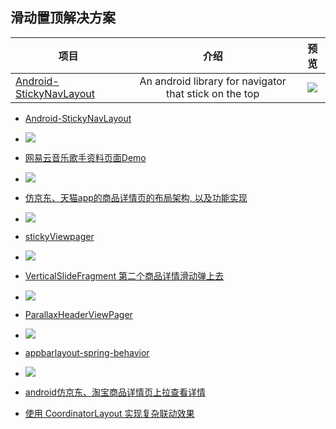 ## 滑动置顶解决方案
| 项目 |介绍|预览|
| -------- |:--:|:--:|
| [Android-StickyNavLayout][1] | An android library for navigator that stick on the top | ![][100]|


<!--项目链接-->
[1]:https://github.com/sangmingming/Android-StickyNavLayout

<!--图片链接 依次对应-->
[100]:https://github.com/sangmingming/Android-StickyNavLayout/blob/master/sc.gif?raw=true

 - [Android-StickyNavLayout](https://github.com/sangmingming/Android-StickyNavLayout)
  - ![](https://github.com/sangmingming/Android-StickyNavLayout/blob/master/sc.gif?raw=true)
- [网易云音乐歌手资料页面Demo](https://blog.csdn.net/u011734444/article/details/51471182)
 - ![](https://img-blog.csdn.net/20160523110212030?watermark/2/text/aHR0cDovL2Jsb2cuY3Nkbi5uZXQv/font/5a6L5L2T/fontsize/400/fill/I0JBQkFCMA==/dissolve/70/gravity/SouthEast)
- [仿京东、天猫app的商品详情页的布局架构, 以及功能实现](https://github.com/hexianqiao3755/GoodsInfoPage)
 - ![](https://github.com/hexianqiao3755/GoodsInfoPage/blob/master/demo.gif?raw=true)
- [stickyViewpager](https://github.com/xmuSistone/stickyViewpager)
 - ![](https://github.com/xmuSistone/stickyViewpager/blob/master/gif01.gif?raw=true)
- [VerticalSlideFragment 第二个商品详情滑动弹上去](https://github.com/xmuSistone/VerticalSlideFragment)
 - ![](https://github.com/xmuSistone/VerticalSlideFragment/blob/master/capture.gif?raw=true)
- [ParallaxHeaderViewPager](https://github.com/boxme/ParallaxHeaderViewPager)
 - ![](https://upload-images.jianshu.io/upload_images/1354448-77ba8fe85699b899.gif?imageMogr2/auto-orient/strip)
- [appbarlayout-spring-behavior](https://github.com/ToDou/appbarlayout-spring-behavior)
 - ![](https://github.com/ToDou/appbarlayout-spring-behavior/blob/master/screenshot/appbar_spring_blur_tab.gif?raw=true)

 
 - [android仿京东、淘宝商品详情页上拉查看详情](https://github.com/ysnows/DoubleScrollVIew)
 - [使用 CoordinatorLayout 实现复杂联动效果](https://www.jianshu.com/p/7f50faa65622)